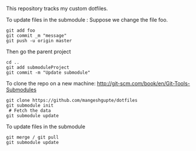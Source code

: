 This repository tracks my custom dotfiles.

To update files in the submodule :
Suppose we change the file foo.
```Shell
git add foo
git commit _m "message"
git push -u origin master
```

Then go the parent project
```Shell
cd ..
git add submoduleProject
git commit -m "Update submodule"
```
To clone the repo on a new machine:
http://git-scm.com/book/en/Git-Tools-Submodules

```Shell
git clone https://github.com/mangeshgupte/dotfiles
git submodule init
 # Fetch the data
git submodule update
```

To update files in the submodule
```Shell
git merge / git pull
git submodule update
```
